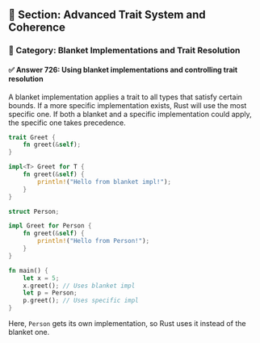 ## 📘 Section: Advanced Trait System and Coherence  
### 🔹 Category: Blanket Implementations and Trait Resolution  
#### ✅ Answer 726: Using blanket implementations and controlling trait resolution

A blanket implementation applies a trait to all types that satisfy certain bounds. If a more specific implementation exists, Rust will use the most specific one. If both a blanket and a specific implementation could apply, the specific one takes precedence.

```rust
trait Greet {
    fn greet(&self);
}

impl<T> Greet for T {
    fn greet(&self) {
        println!("Hello from blanket impl!");
    }
}

struct Person;

impl Greet for Person {
    fn greet(&self) {
        println!("Hello from Person!");
    }
}

fn main() {
    let x = 5;
    x.greet(); // Uses blanket impl
    let p = Person;
    p.greet(); // Uses specific impl
}
```

Here, `Person` gets its own implementation, so Rust uses it instead of the blanket one.
